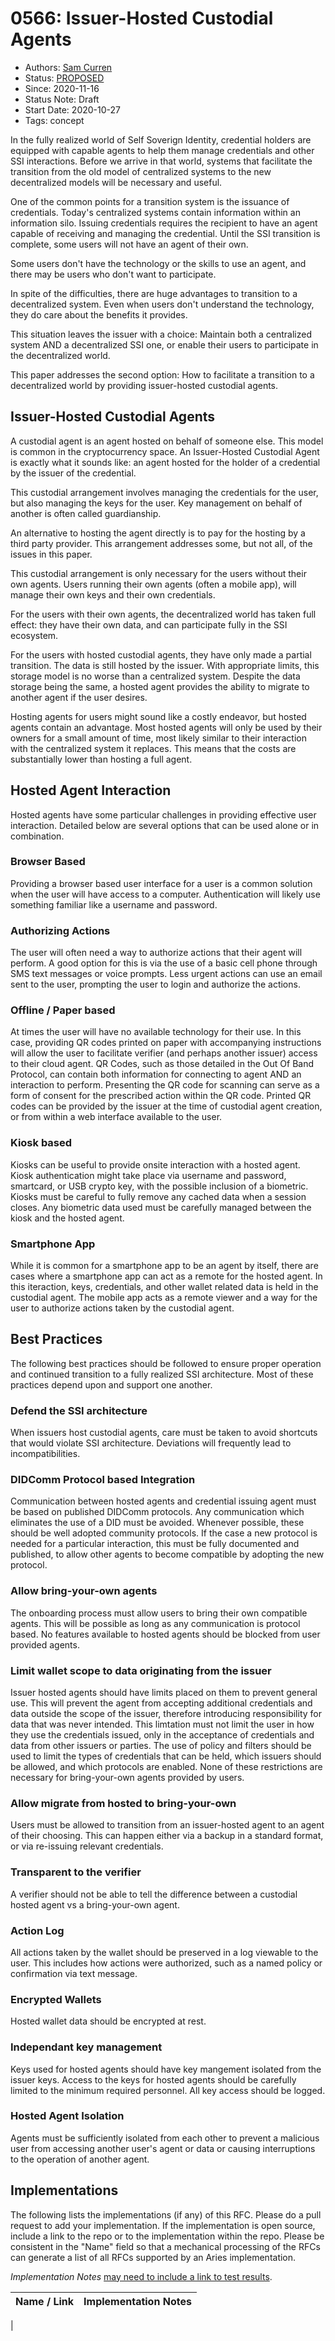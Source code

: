 # 0566: Issuer-Hosted Custodial Agents
- Authors: [Sam Curren](mailto:telegramsam@gmail.com)
- Status: [PROPOSED](/README.md#proposed)
- Since: 2020-11-16
- Status Note: Draft
- Start Date: 2020-10-27
- Tags: concept

In the fully realized world of Self Soverign Identity, credential holders are equipped with capable agents to help them manage credentials and other SSI interactions. Before we arrive in that world, systems that facilitate the transition from the old model of centralized systems to the new decentralized models will be necessary and useful.

One of the common points for a transition system is the issuance of credentials. Today's centralized systems contain information within an information silo. Issuing credentials requires the recipient to have an agent capable of receiving and managing the credential. Until the SSI transition is complete, some users will not have an agent of their own.

Some users don't have the technology or the skills to use an agent, and there may be users who don't want to participate.

In spite of the difficulties, there are huge advantages to transition to a decentralized system. Even when users don't understand the technology, they do care about the benefits it provides.

This situation leaves the issuer with a choice: Maintain both a centralized system AND a decentralized SSI one, or enable their users to participate in the decentralized world.

This paper addresses the second option: How to facilitate a transition to a decentralized world by providing issuer-hosted custodial agents.

## Issuer-Hosted Custodial Agents

A custodial agent is an agent hosted on behalf of someone else. This model is common in the cryptocurrency space. An Issuer-Hosted Custodial Agent is exactly what it sounds like: an agent hosted for the holder of a credential by the issuer of the credential.

This custodial arrangement involves managing the credentials for the user, but also managing the keys for the user. Key management on behalf of another is often called guardianship.

An alternative to hosting the agent directly is to pay for the hosting by a third party provider. This arrangement addresses some, but not all, of the issues in this paper.

This custodial arrangement is only necessary for the users without their own agents. Users running their own agents (often a mobile app), will manage their own keys and their own credentials.

For the users with their own agents, the decentralized world has taken full effect: they have their own data, and can participate fully in the SSI ecosystem.

For the users with hosted custodial agents, they have only made a partial transition. The data is still hosted by the issuer. With appropriate limits, this storage model is no worse than a centralized system. Despite the data storage being the same, a hosted agent provides the ability to migrate to another agent if the user desires.

Hosting agents for users might sound like a costly endeavor, but hosted agents contain an advantage. Most hosted agents will only be used by their owners for a small amount of time, most likely similar to their interaction with the centralized system it replaces. This means that the costs are substantially lower than hosting a full agent.

## Hosted Agent Interaction

Hosted agents have some particular challenges in providing effective user interaction. Detailed below are several options that can be used alone or in combination.

### Browser Based
Providing a browser based user interface for a user is a common solution when the user will have access to a computer. Authentication will likely use something familiar like a username and password.

### Authorizing Actions
The user will often need a way to authorize actions that their agent will perform.
A good option for this is via the use of a basic cell phone through SMS text messages or voice prompts.
Less urgent actions can use an email sent to the user, prompting the user to login and authorize the actions.

### Offline / Paper based
At times the user will have no available technology for their use. In this case, providing QR codes printed on paper with accompanying instructions will allow the user to facilitate verifier (and perhaps another issuer) access to their cloud agent.
QR Codes, such as those detailed in the Out Of Band Protocol, can contain both information for connecting to agent AND an interaction to perform.
Presenting the QR code for scanning can serve as a form of consent for the prescribed action within the QR code.
Printed QR codes can be provided by the issuer at the time of custodial agent creation, or from within a web interface available to the user.

### Kiosk based
Kiosks can be useful to provide onsite interaction with a hosted agent. Kiosk authentication might take place via username and password, smartcard, or USB crypto key, with the possible inclusion of a biometric.
Kiosks must be careful to fully remove any cached data when a session closes.
Any biometric data used must be carefully managed between the kiosk and the hosted agent.

### Smartphone App
While it is common for a smartphone app to be an agent by itself, there are cases where a smartphone app can act as a remote for the hosted agent. In this iteraction, keys, credentials, and other wallet related data is held in the custodial agent. The mobile app acts as a remote viewer and a way for the user to authorize actions taken by the custodial agent.

## Best Practices

The following best practices should be followed to ensure proper operation and continued transition to a fully realized SSI architecture.
Most of these practices depend upon and support one another.

### Defend the SSI architecture
When issuers host custodial agents, care must be taken to avoid shortcuts that would violate SSI architecture. Deviations will frequently lead to incompatibilities.

### DIDComm Protocol based Integration
Communication between hosted agents and credential issuing agent must be based on published DIDComm protocols. Any communication which eliminates the use of a DID must be avoided. Whenever possible, these should be well adopted community protocols. If the case a new protocol is needed for a particular interaction, this must be fully documented and published, to allow other agents to become compatible by adopting the new protocol.

### Allow bring-your-own agents
The onboarding process must allow users to bring their own compatible agents. This will be possible as long as any communication is protocol based. No features available to hosted agents should be blocked from user provided agents.

### Limit wallet scope to data originating from the issuer
Issuer hosted agents should have limits placed on them to prevent general use. This will prevent the agent from accepting additional credentials and data outside the scope of the issuer, therefore introducing responsibility for data that was never intended. This limtation must not limit the user in how they use the credentials issued, only in the acceptance of credentials and data from other issuers or parties.
The use of policy and filters should be used to limit the types of credentials that can be held, which issuers should be allowed, and which protocols are enabled.
None of these restrictions are necessary for bring-your-own agents provided by users.

### Allow migrate from hosted to bring-your-own
Users must be allowed to transition from an issuer-hosted agent to an agent of their choosing. This can happen either via a backup in a standard format, or via re-issuing relevant credentials.

### Transparent to the verifier
A verifier should not be able to tell the difference between a custodial hosted agent vs a bring-your-own agent.

### Action Log
All actions taken by the wallet should be preserved in a log viewable to the user. This includes how actions were authorized, such as a named policy or confirmation via text message.

### Encrypted Wallets
Hosted wallet data should be encrypted at rest.

### Independant key management
Keys used for hosted agents should have key mangement isolated from the issuer keys. Access to the keys for hosted agents should be carefully limited to the minimum required personnel. All key access should be logged.

### Hosted Agent Isolation
Agents must be sufficiently isolated from each other to prevent a malicious user from accessing another user's agent or data or causing interruptions to the operation of another agent.

## Implementations

The following lists the implementations (if any) of this RFC. Please do a pull request to add your implementation. If the implementation is open source, include a link to the repo or to the implementation within the repo. Please be consistent in the "Name" field so that a mechanical processing of the RFCs can generate a list of all RFCs supported by an Aries implementation.

*Implementation Notes* [may need to include a link to test results](/README.md#accepted).

Name / Link | Implementation Notes
--- | ---
 |
